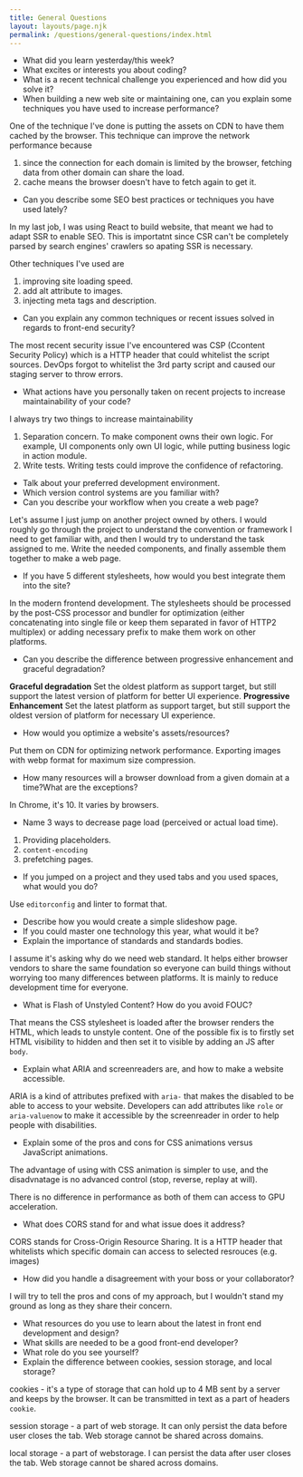 ```yaml
---
title: General Questions
layout: layouts/page.njk
permalink: /questions/general-questions/index.html
---
```


- What did you learn yesterday/this week?
- What excites or interests you about coding?
- What is a recent technical challenge you experienced and how did you solve it?
- When building a new web site or maintaining one, can you explain some techniques you have used to increase performance?

One of the technique I've done is putting the assets on CDN to have them cached by the browser. This technique can improve the network performance because

1. since the connection for each domain is limited by the browser, fetching data from other domain can share the load.
2. cache means the browser doesn't have to fetch again to get it.

- Can you describe some SEO best practices or techniques you have used lately?

In my last job, I was using React to build website, that meant we had to adapt SSR to enable SEO. This is importatnt since CSR can't be completely parsed by search engines' crawlers so apating SSR is necessary.

Other techniques I've used are

1. improving site loading speed.
2. add alt attribute to images.
3. injecting meta tags and description.

- Can you explain any common techniques or recent issues solved in regards to front-end security?

The most recent security issue I've encountered was CSP (Ccontent Security Policy) which is a HTTP header that could whitelist the script sources. DevOps forgot to whitelist the 3rd party script and caused our staging server to throw errors.

- What actions have you personally taken on recent projects to increase maintainability of your code?

I always try two things to increase maintainability

1. Separation concern. To make component owns their own logic. For example, UI components only own UI logic, while putting business logic in action module.
2. Write tests. Writing tests could improve the confidence of refactoring.

- Talk about your preferred development environment.
- Which version control systems are you familiar with?
- Can you describe your workflow when you create a web page?

Let's assume I just jump on another project owned by others. I would roughly go through the project to understand the convention or framework I need to get familiar with, and then I would try to understand the task assigned to me. Write the needed components, and finally assemble them together to make a web page.

- If you have 5 different stylesheets, how would you best integrate them into the site?

In the modern frontend development. The stylesheets should be processed by the post-CSS processor and bundler for optimization (either concatenating into single file or keep them separated in favor of HTTP2 multiplex) or adding necessary prefix to make them work on other platforms.

- Can you describe the difference between progressive enhancement and graceful degradation?

**Graceful degradation** Set the oldest platform as support target, but still support the latest version of platform for better UI experience.
**Progressive Enhancement** Set the latest platform as support target, but still support the oldest version of platform for necessary UI experience.

- How would you optimize a website's assets/resources?

Put them on CDN for optimizing network performance. Exporting images with webp format for maximum size compression.

- How many resources will a browser download from a given domain at a time?What are the exceptions?

In Chrome, it's 10. It varies by browsers.

- Name 3 ways to decrease page load (perceived or actual load time).

1. Providing placeholders.
2. `content-encoding`
3. prefetching pages.

- If you jumped on a project and they used tabs and you used spaces, what would you do?

Use `editorconfig` and linter to format that.

- Describe how you would create a simple slideshow page.
- If you could master one technology this year, what would it be?
- Explain the importance of standards and standards bodies.

I assume it's asking why do we need web standard. It helps either browser vendors to share the same foundation so everyone can build things without worrying too many differences between platforms. It is mainly to reduce development time for everyone.

- What is Flash of Unstyled Content? How do you avoid FOUC?

That means the CSS stylesheet is loaded after the browser renders the HTML, which leads to unstyle content. One of the possible fix is to firstly set HTML visibility to hidden and then set it to visible by adding an JS after `body`.

- Explain what ARIA and screenreaders are, and how to make a website accessible.

ARIA is a kind of attributes prefixed with `aria-` that makes the disabled to be able to access to your website. Developers can add attributes like `role` or `aria-valuenow` to make it accessible by the screenreader in order to help people with disabilities.

- Explain some of the pros and cons for CSS animations versus JavaScript animations.

The advantage of using with CSS animation is simpler to use, and the disadvnatage is no advanced control (stop, reverse, replay at will).

There is no difference in performance as both of them can access to GPU acceleration.

- What does CORS stand for and what issue does it address?

CORS stands for Cross-Origin Resource Sharing. It is a HTTP header that whitelists which specific domain can access to selected resrouces (e.g. images)

- How did you handle a disagreement with your boss or your collaborator?

I will try to tell the pros and cons of my approach, but I wouldn't stand my ground as long as they share their concern.

- What resources do you use to learn about the latest in front end development and design?
- What skills are needed to be a good front-end developer?
- What role do you see yourself?
- Explain the difference between cookies, session storage, and local storage?

cookies - it's a type of storage that can hold up to 4 MB sent by a server and keeps by the browser. It can be transmitted in text as a part of headers `cookie`.

session storage - a part of web storage. It can only persist the data before user closes the tab. Web storage cannot be shared across domains.

local storage - a part of webstorage. I can persist the data after user closes the tab. Web storage cannot be shared across domains.
